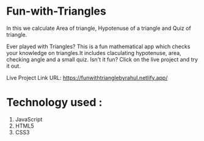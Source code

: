 # Fun-with-Triangles
In this we calculate Area of triangle, Hypotenuse of a triangle and Quiz of triangle.

Ever played with Triangles? This is a fun mathematical app which checks your knowledge on triangles.It includes claculating hypotenuse, area, checking angle and a small quiz. Isn't it fun? Click on the live project and try it out.



Live Project Link URL: https://funwithtrianglebyrahul.netlify.app/

# Technology used :
1. JavaScript
1. HTML5
1. CSS3
